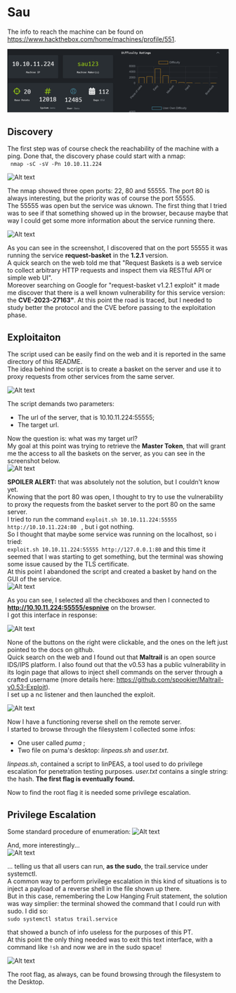 # Sau
 The info to reach the machine can be found on https://www.hackthebox.com/home/machines/profile/551.

![Alt text](image-2.png)

## Discovery
The first step was of course check the reachability of the machine with a ping. Done that, the discovery phase could start with a nmap:  
``` nmap -sC -sV -Pn 10.10.11.224```  
  
![Alt text](image.png)
  
The nmap showed three open ports: 22, 80 and 55555. The port 80 is always interesting, but the priority was of course the port 55555.    
The 55555 was open but the service was uknown. The first thing that I tried was to see if that something showed up in the browser, because maybe that way I could get some more information about the service running there.  
  
![Alt text](image-1.png)
  
As you can see in the screenshot, I discovered that on the port 55555 it was running the service **request-basket** in the **1.2.1** version.  
A quick search on the web told me that "Request Baskets is a web service to collect arbitrary HTTP requests and inspect them via RESTful API or simple web UI".  
Moreover searching on Google for "request-basket v1.2.1 exploit" it made me discover that there is a well known vulnerability for this service version: the **CVE-2023-27163"**. 
At this point the road is traced, but I needed to study better the protocol and the CVE before passing to the exploitation phase.

## Exploitaiton
The script used can be easily find on the web and it is reported in the same directory of this README.  
The idea behind the script is to create a basket on the server and use it to proxy requests from other services from the same server.  
  
  ![Alt text](image-3.png)
    
The script demands two parameters:  
- The url of the server, that is 10.10.11.224:55555;
- The target url.
  
Now the question is: what was my target url?    
My goal at this point was trying to retrieve the **Master Token**, that will grant me the access to all the baskets on the server, as you can see in the screenshot below.  
![Alt text](image-4.png)

**SPOILER ALERT:** that was absolutely not the solution, but I couldn't know yet.  
Knowing that the port 80 was open, I thought to try to use the vulnerability to proxy the requests from the basket server to the port 80 on the same server.  
I tried to run the command ```exploit.sh 10.10.11.224:55555 http://10.10.11.224:80 ``` , but i got nothing.  
So I thought that maybe some service was running on the localhost, so i tried:  
``` exploit.sh 10.10.11.224:55555 http://127.0.0.1:80 ``` and this time it seemed that I was starting to get something, but the terminal was showing some issue caused by the TLS certificate.  
At this point I abandoned the script and created a basket by hand on the GUI of the service.  
![Alt text](image-5.png)  
  
As you can see, I selected all the checkboxes and then I connected to **http://10.10.11.224:55555/espnive** on the browser.  
I got this interface in response:  
  
![Alt text](image-6.png)  
   
None of the buttons on the right were clickable, and the  ones on the left just pointed to the docs on github.  
Quick search on the web and I found out that **Maltrail** is an open source IDS/IPS platform. I also found out that the v0.53 has a public vulnerability in its login page that allows to inject shell commands on the server through a crafted username (more details here: https://github.com/spookier/Maltrail-v0.53-Exploit).  
I set up a nc listener and then launched the exploit.  
  
![Alt text](image-7.png)  
  
Now I have a functioning reverse shell on the remote server.  
I started to browse through the filesystem I collected some infos:  
- One user called *puma* ;
- Two file on puma's desktop: *linpeas.sh* and *user.txt*.  
  
*linpeas.sh*, contained a script to linPEAS, a tool used to do privilege escalation for penetration testing purposes.
*user.txt* contains a single string: the hash. **The first flag is eventually found.**  
  
Now to find the root flag it is needed some privilege escalation.  

## Privilege Escalation
Some standard procedure of enumeration:
![Alt text](image-8.png)  
  
And, more interestingly...  
![Alt text](image-9.png)
  
... telling us that all users can run, **as the sudo**, the trail.service under systemctl.  
A common way to perform privilege escalation in this kind of situations is to inject a payload of a reverse shell in the file shown up there.  
But in this case, remembering the Low Hanging Fruit statement, the solution was way simplier: the terminal showed the command that I could run with sudo. I did so:  
``` sudo systemctl status trail.service ``` 

that showed a bunch of info useless for the purposes of this PT.  
At this point the only thing needed was to exit this text interface, with a command like ``` !sh ``` and now we are in the sudo space!  
    
![Alt text](image-10.png)
  
The root flag, as always, can be found browsing through the filesystem to the Desktop.
